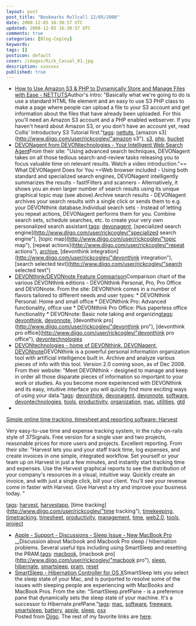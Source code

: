 ```yaml
---           
layout: post
post_title: "Bookmarks Rollcall 12/05/2008"
date: 2008-12-05 16:30:57 UTC
updated: 2008-12-05 16:30:57 UTC
comments: true
categories: [Blog-Cogley]
keywords: 
tags: []
posticon: default
cover: /images/Rick_Casual_01.jpg
description: xxxxxxx
published: true
---
```

 
- [How to Use Amazon S3 & PHP to Dynamically Store and Manage Files with Ease - NETTUTS](http://nettuts.com/misc/how-to-use-amazon-s3-php-to-dynamically-store-and-manage-files-with-ease)Author's intro: "Basically what we're going to do is use a standard HTML file element and an easy to use S3 PHP class to make a page where people can upload a file to your S3 account and get information about the files that have already been uploaded. For this you'll need an Amazon S3 account and a PHP enabled webserver. If you haven't heard about Amazon S3, or you don't have an account yet, read Collis' Introductory S3 Tutorial first."[tags](http://www.diigo.com/cloud/rickcogley): [nettuts](http://www.diigo.com/user/rickcogley/nettuts), [amazon s3](http://www.diigo.com/user/rickcogley/"amazon s3"), [s3](http://www.diigo.com/user/rickcogley/s3), [php](http://www.diigo.com/user/rickcogley/php), [bucket](http://www.diigo.com/user/rickcogley/bucket)
- [DEVONagent from DEVONtechnologies - Your Intelligent Web Search Agent](http://www.devon-technologies.com/products/devonagent/index.html)From their site: "Using advanced search techniques, DEVONagent takes on all those tedious search-and-review tasks releasing you to focus valuable time on relevant results. Watch a video introduction."== What DEVONagent Does for You ==Web browser included - Using both standard and specialized search engines, DEVONagent intelligently summarizes the results - fast!Filters and scanners - Alternatively, it shows you an even larger number of search results using its unique graphical topic map (see above).Archive search results - DEVONagent archives your search results with a single click or sends them to e.g. your DEVONthink database.Individual search sets - Instead of letting you repeat actions, DEVONagent performs them for you. Combine search sets, schedule searches, etc. to create your very own personalized search assistant.[tags](http://www.diigo.com/cloud/rickcogley): [devonagent](http://www.diigo.com/user/rickcogley/devonagent), [specialized search engine](http://www.diigo.com/user/rickcogley/"specialized search engine"), [topic map](http://www.diigo.com/user/rickcogley/"topic map"), [repeat actions](http://www.diigo.com/user/rickcogley/"repeat actions"), [archive](http://www.diigo.com/user/rickcogley/archive), [devonthink integration](http://www.diigo.com/user/rickcogley/"devonthink integration"), [search selected text](http://www.diigo.com/user/rickcogley/"search selected text")
- [DEVONthink/DEVONnote Feature Comparison](http://www.devon-technologies.com/products/devonthink/comparison.html)Comparison chart of the various DEVONthink editions - DEVONthink Personal, Pro, Pro Office and DEVONnote. From the site: DEVONthink comes in a number of flavors tailored to different needs and user types:    * DEVONthink Personal: Home and small office    * DEVONthink Pro: Advanced functionality, office use    * DEVONthink Pro Office: Plus paperless office functionality    * DEVONnote: Basic note taking and organizing[tags](http://www.diigo.com/cloud/rickcogley): [devonthink](http://www.diigo.com/user/rickcogley/devonthink), [devonnote](http://www.diigo.com/user/rickcogley/devonnote), [devonthink pro](http://www.diigo.com/user/rickcogley/"devonthink pro"), [devonthink pro office](http://www.diigo.com/user/rickcogley/"devonthink pro office"), [devontechnologies](http://www.diigo.com/user/rickcogley/devontechnologies)
- [DEVONtechnologies - home of DEVONthink, DEVONagent, DEVONnote](http://www.devon-technologies.com/)DEVONthink is a powerful personal information organization tool with artificial intelligence built in. Archive and analyze various pieces of info with this tool. Version 2.0 coming soon, as of Dec 2008. From their website: "Meet DEVONthink  -  designed to manage and keep in order all those disparate pieces of information so important to your work or studies. As you become more experienced with DEVONthink and its easy, intuitive interface you will quickly find more exciting ways of using your data."[tags](http://www.diigo.com/cloud/rickcogley): [devonthink](http://www.diigo.com/user/rickcogley/devonthink), [devonagent](http://www.diigo.com/user/rickcogley/devonagent), [devonnote](http://www.diigo.com/user/rickcogley/devonnote), [software](http://www.diigo.com/user/rickcogley/software), [devontechnologies](http://www.diigo.com/user/rickcogley/devontechnologies), [tools](http://www.diigo.com/user/rickcogley/tools), [productivity](http://www.diigo.com/user/rickcogley/productivity), [organization](http://www.diigo.com/user/rickcogley/organization), [mac](http://www.diigo.com/user/rickcogley/mac), [utilities](http://www.diigo.com/user/rickcogley/utilities), [gtd](http://www.diigo.com/user/rickcogley/gtd)
- 
[Simple online time tracking, timesheet and reporting software: Harvest](http://getharvest.com)


Very easy-to-use time and expense tracking system, in the ruby-on-rails style of 37Signals. Free version for a single user and two projects, reasonable prices for more users and projects. Excellent reporting. From their site: "Harvest lets you and your staff track time, log expenses, and create invoices in one simple, integrated workflow. Set yourself or your team up on Harvest in just a few minutes, and instantly start tracking time and expenses. Use the Harvest graphical reports to see the distribution of your company's resources in a visual, intuitive way. Quickly create an invoice, and with just a single click, bill your client. You'll see your revenue come in faster with Harvest. Give Harvest a try and improve your business today. "


[tags](http://www.diigo.com/cloud/rickcogley): [harvest](http://www.diigo.com/user/rickcogley/harvest), [harvestapp](http://www.diigo.com/user/rickcogley/harvestapp), [time tracking](http://www.diigo.com/user/rickcogley/"time tracking"), [timekeeping](http://www.diigo.com/user/rickcogley/timekeeping), [timetracking](http://www.diigo.com/user/rickcogley/timetracking), [timesheet](http://www.diigo.com/user/rickcogley/timesheet), [productivity](http://www.diigo.com/user/rickcogley/productivity), [management](http://www.diigo.com/user/rickcogley/management), [time](http://www.diigo.com/user/rickcogley/time), [web2.0](http://www.diigo.com/user/rickcogley/web2.0), [tools](http://www.diigo.com/user/rickcogley/tools), [project](http://www.diigo.com/user/rickcogley/project)


- [Apple - Support - Discussions - Sleep Issue - New MacBook Pro ...](http://discussions.apple.com/thread.jspa?threadID=1760972&tstart=0)Discussion about Macbook and Macbook Pro sleep / hibernation problems. Several useful tips including using SmartSleep and resetting the PRAM.[tags](http://www.diigo.com/cloud/rickcogley): [macbook](http://www.diigo.com/user/rickcogley/macbook), [macbook pro](http://www.diigo.com/user/rickcogley/"macbook pro"), [sleep](http://www.diigo.com/user/rickcogley/sleep), [hibernate](http://www.diigo.com/user/rickcogley/hibernate), [smartsleep](http://www.diigo.com/user/rickcogley/smartsleep), [pram](http://www.diigo.com/user/rickcogley/pram), [reset](http://www.diigo.com/user/rickcogley/reset)
- [SmartSleep - Hibernation Controller for OS X](http://www.jinx.de/SmartSleep.html)SmartSleep lets you select the sleep state of your Mac, and is purported to resolve some of the issues with sleeping people are experiencing with MacBooks and MacBook Pros. From the site: "SmartSleep.prefPane - is a preference pane that dynamically sets the sleep state of your machine. It's a successor to Hibernate.prefPane."[tags](http://www.diigo.com/cloud/rickcogley): [mac](http://www.diigo.com/user/rickcogley/mac), [software](http://www.diigo.com/user/rickcogley/software), [freeware](http://www.diigo.com/user/rickcogley/freeware), [smartsleep](http://www.diigo.com/user/rickcogley/smartsleep), [battery](http://www.diigo.com/user/rickcogley/battery), [apple](http://www.diigo.com/user/rickcogley/apple), [sleep](http://www.diigo.com/user/rickcogley/sleep), [osx](http://www.diigo.com/user/rickcogley/osx)
<br />Posted from [Diigo](http://www.diigo.com). The rest of my favorite links are [here](http://www.diigo.com/user/rickcogley).